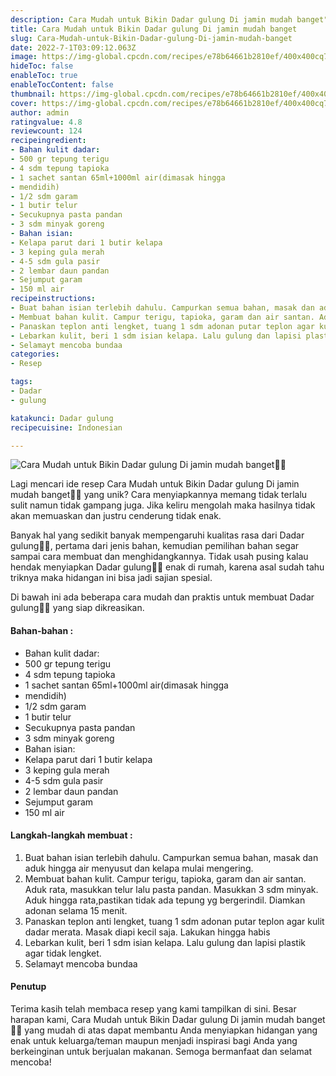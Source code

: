 ```yaml
---
description: Cara Mudah untuk Bikin Dadar gulung Di jamin mudah banget"
title: Cara Mudah untuk Bikin Dadar gulung Di jamin mudah banget
slug: Cara-Mudah-untuk-Bikin-Dadar-gulung-Di-jamin-mudah-banget
date: 2022-7-1T03:09:12.063Z
image: https://img-global.cpcdn.com/recipes/e78b64661b2810ef/400x400cq70/photo.jpg
hideToc: false
enableToc: true
enableTocContent: false
thumbnail: https://img-global.cpcdn.com/recipes/e78b64661b2810ef/400x400cq70/photo.jpg
cover: https://img-global.cpcdn.com/recipes/e78b64661b2810ef/400x400cq70/photo.jpg
author: admin
ratingvalue: 4.8
reviewcount: 124
recipeingredient:
- Bahan kulit dadar:
- 500 gr tepung terigu
- 4 sdm tepung tapioka
- 1 sachet santan 65ml+1000ml air(dimasak hingga
- mendidih)
- 1/2 sdm garam
- 1 butir telur
- Secukupnya pasta pandan
- 3 sdm minyak goreng
- Bahan isian:
- Kelapa parut dari 1 butir kelapa
- 3 keping gula merah
- 4-5 sdm gula pasir
- 2 lembar daun pandan
- Sejumput garam
- 150 ml air
recipeinstructions:
- Buat bahan isian terlebih dahulu. Campurkan semua bahan, masak dan aduk hingga air menyusut dan kelapa mulai mengering.
- Membuat bahan kulit. Campur terigu, tapioka, garam dan air santan. Aduk rata, masukkan telur lalu pasta pandan. Masukkan 3 sdm minyak. Aduk hingga rata,pastikan tidak ada tepung yg bergerindil. Diamkan adonan selama 15 menit.
- Panaskan teplon anti lengket, tuang 1 sdm adonan putar teplon agar kulit dadar merata. Masak diapi kecil saja. Lakukan hingga habis
- Lebarkan kulit, beri 1 sdm isian kelapa. Lalu gulung dan lapisi plastik agar tidak lengket.
- Selamayt mencoba bundaa
categories:
- Resep

tags:
- Dadar
- gulung

katakunci: Dadar gulung
recipecuisine: Indonesian

---
```


![Cara Mudah untuk Bikin Dadar gulung Di jamin mudah banget👩‍🍳](https://img-global.cpcdn.com/recipes/e78b64661b2810ef/400x400cq70/photo.jpg)

Lagi mencari ide resep Cara Mudah untuk Bikin Dadar gulung Di jamin mudah banget👩‍🍳 yang unik? Cara menyiapkannya memang tidak terlalu sulit namun tidak gampang juga. Jika keliru mengolah maka hasilnya tidak akan memuaskan dan justru cenderung tidak enak.

Banyak hal yang sedikit banyak mempengaruhi kualitas rasa dari Dadar gulung👩‍🍳, pertama dari jenis bahan, kemudian pemilihan bahan segar sampai cara membuat dan menghidangkannya. Tidak usah pusing kalau hendak menyiapkan Dadar gulung👩‍🍳 enak di rumah, karena asal sudah tahu triknya maka hidangan ini bisa jadi sajian spesial.

Di bawah ini ada beberapa cara mudah dan praktis untuk membuat Dadar gulung👩‍🍳 yang siap dikreasikan.

<!--inarticleads1-->

#### Bahan-bahan :

- Bahan kulit dadar:
- 500 gr tepung terigu
- 4 sdm tepung tapioka
- 1 sachet santan 65ml+1000ml air(dimasak hingga
- mendidih)
- 1/2 sdm garam
- 1 butir telur
- Secukupnya pasta pandan
- 3 sdm minyak goreng
- Bahan isian:
- Kelapa parut dari 1 butir kelapa
- 3 keping gula merah
- 4-5 sdm gula pasir
- 2 lembar daun pandan
- Sejumput garam
- 150 ml air

<!--inarticleads2-->

#### Langkah-langkah membuat :

1. Buat bahan isian terlebih dahulu. Campurkan semua bahan, masak dan aduk hingga air menyusut dan kelapa mulai mengering.
1. Membuat bahan kulit. Campur terigu, tapioka, garam dan air santan. Aduk rata, masukkan telur lalu pasta pandan. Masukkan 3 sdm minyak. Aduk hingga rata,pastikan tidak ada tepung yg bergerindil. Diamkan adonan selama 15 menit.
1. Panaskan teplon anti lengket, tuang 1 sdm adonan putar teplon agar kulit dadar merata. Masak diapi kecil saja. Lakukan hingga habis
1. Lebarkan kulit, beri 1 sdm isian kelapa. Lalu gulung dan lapisi plastik agar tidak lengket.
1. Selamayt mencoba bundaa

#### Penutup

Terima kasih telah membaca resep yang kami tampilkan di sini. Besar harapan kami, Cara Mudah untuk Bikin Dadar gulung Di jamin mudah banget👩‍🍳 yang mudah di atas dapat membantu Anda menyiapkan hidangan yang enak untuk keluarga/teman maupun menjadi inspirasi bagi Anda yang berkeinginan untuk berjualan makanan. Semoga bermanfaat dan selamat mencoba!